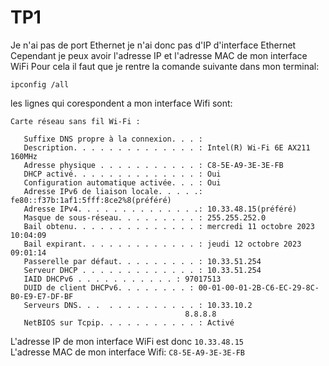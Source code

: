# TP1

Je n'ai pas de port Ethernet je n'ai donc pas d'IP d'interface Ethernet 
Cependant je peux avoir l'adresse IP et l'adresse MAC de mon interface WiFi 
Pour cela il faut que je rentre la comande suivante dans mon terminal: 

```shell
ipconfig /all
```
les lignes qui corespondent a mon interface Wifi sont:

```shell
Carte réseau sans fil Wi-Fi :

   Suffixe DNS propre à la connexion. . . :
   Description. . . . . . . . . . . . . . : Intel(R) Wi-Fi 6E AX211 160MHz
   Adresse physique . . . . . . . . . . . : C8-5E-A9-3E-3E-FB
   DHCP activé. . . . . . . . . . . . . . : Oui
   Configuration automatique activée. . . : Oui
   Adresse IPv6 de liaison locale. . . . .: fe80::f37b:1af1:5fff:8ce2%8(préféré)
   Adresse IPv4. . . . . . . . . . . . . .: 10.33.48.15(préféré)
   Masque de sous-réseau. . . . . . . . . : 255.255.252.0
   Bail obtenu. . . . . . . . . . . . . . : mercredi 11 octobre 2023 10:04:09
   Bail expirant. . . . . . . . . . . . . : jeudi 12 octobre 2023 09:01:14
   Passerelle par défaut. . . . . . . . . : 10.33.51.254
   Serveur DHCP . . . . . . . . . . . . . : 10.33.51.254
   IAID DHCPv6 . . . . . . . . . . . : 97017513
   DUID de client DHCPv6. . . . . . . . : 00-01-00-01-2B-C6-EC-29-8C-B0-E9-E7-DF-BF
   Serveurs DNS. . .  . . . . . . . . . . : 10.33.10.2
                                       8.8.8.8
   NetBIOS sur Tcpip. . . . . . . . . . . : Activé
   ``` 

L'adresse IP de mon interface WiFi est donc `10.33.48.15`   
L'adresse MAC de mon interface Wifi: `C8-5E-A9-3E-3E-FB`  